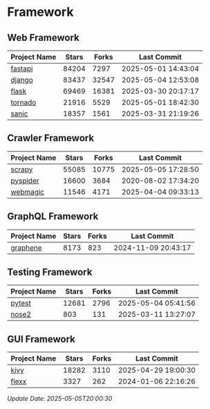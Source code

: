 # Framework

## Web Framework
| Project Name | Stars | Forks | Last Commit |
| ------------ | ----- | ----- | ----------- |
| [fastapi](https://github.com/fastapi/fastapi) | 84204 | 7297 | 2025-05-01 14:43:04 |
| [django](https://github.com/django/django) | 83437 | 32547 | 2025-05-04 12:53:08 |
| [flask](https://github.com/pallets/flask) | 69469 | 16381 | 2025-03-30 20:17:17 |
| [tornado](https://github.com/tornadoweb/tornado) | 21916 | 5529 | 2025-05-01 18:42:30 |
| [sanic](https://github.com/sanic-org/sanic) | 18357 | 1561 | 2025-03-31 21:19:26 |

## Crawler Framework
| Project Name | Stars | Forks | Last Commit |
| ------------ | ----- | ----- | ----------- |
| [scrapy](https://github.com/scrapy/scrapy) | 55085 | 10775 | 2025-05-05 17:28:50 |
| [pyspider](https://github.com/binux/pyspider) | 16600 | 3684 | 2020-08-02 17:34:20 |
| [webmagic](https://github.com/code4craft/webmagic) | 11546 | 4171 | 2025-04-04 09:33:13 |

## GraphQL Framework
| Project Name | Stars | Forks | Last Commit |
| ------------ | ----- | ----- | ----------- |
| [graphene](https://github.com/graphql-python/graphene) | 8173 | 823 | 2024-11-09 20:43:17 |

## Testing Framework
| Project Name | Stars | Forks | Last Commit |
| ------------ | ----- | ----- | ----------- |
| [pytest](https://github.com/pytest-dev/pytest) | 12681 | 2796 | 2025-05-04 05:41:56 |
| [nose2](https://github.com/nose-devs/nose2) | 803 | 131 | 2025-03-11 13:27:07 |

## GUI Framework
| Project Name | Stars | Forks | Last Commit |
| ------------ | ----- | ----- | ----------- |
| [kivy](https://github.com/kivy/kivy) | 18282 | 3110 | 2025-04-29 19:00:30 |
| [flexx](https://github.com/flexxui/flexx) | 3327 | 262 | 2024-01-06 22:16:26 |

*Update Date: 2025-05-05T20:00:30*